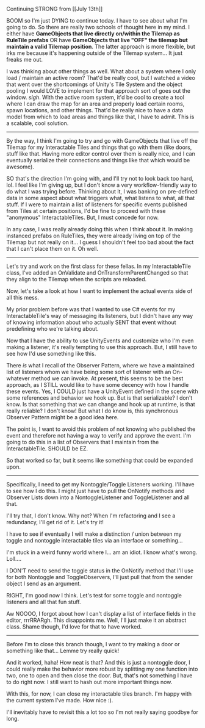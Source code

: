 Continuing STRONG from [[July 13th]]

BOOM so I'm just DYING to continue today. I have to see about what I'm going to do.
So there are really two schools of thought here in my mind. I either have **GameObjects that live directly on/within the Tilemap as RuleTile prefabs** OR have **GameObjects that live "OFF" the tilemap but maintain a valid Tilemap position**. The latter approach is more flexible, but irks me because it's happening outside of the Tilemap system... It just freaks me out.

I was thinking about other things as well. What about a system where I only load / maintain an active room? That'd be really cool, but I watched a video that went over the shortcomings of Unity's Tile System and the object pooling I would LOVE to implement for that approach sort of goes out the window. *sigh*.
With the active room system, it'd be cool to create a tool where I can draw the map for an area and properly load certain rooms, spawn locations, and other things. That'd be really nice to have a data model from which to load areas and things like that, I have to admit. This is a scalable, cool solution.

---

By the way, I think I'm going to try and go with GameObjects that live off the Tilemap for my Interactable Tiles and things that go with them (like doors, stuff like that. Having more editor control over them is really nice, and I can eventually serialize their connections and things like that which would be awesome).

SO that's the direction I'm going with, and I'll try not to look back too hard, lol. I feel like I'm giving up, but I don't know a very workflow-friendly way to do what I was trying before.
	Thinking about it, I was banking on pre-defined data in some aspect about what triggers what, what listens to what, all that stuff. If I were to maintain a list of listeners for specific events published from Tiles at certain positions, I'd be fine to proceed with these "anonymous" InteractableTiles. But, I must concede for now.

In any case, I was really already doing this when I think about it. In making instanced prefabs on RuleTiles, they were already living on top of the Tilemap but not really on it... I guess I shouldn't feel too bad about the fact that I can't place them on it. Oh well.

---

Let's try and work on the first class for these fellas. In my InteractableTile class, I've added an OnValidate and OnTransformParentChanged so that they align to the Tilemap when the scripts are reloaded.

Now, let's take a look at how I want to implement the actual events side of all this mess.

My prior problem before was that I wanted to use C# events for my InteractableTile's way of messaging its listeners, but I didn't have any way of knowing information about who actually SENT that event without predefining who we're talking about.

Now that I have the ability to use UnityEvents and customize who I'm even making a listener, it's really tempting to use this approach. But, I still have to see how I'd use something like this.

There *is* what I recall of the Observer Pattern, where we have a maintained list of listeners whom we have being some sort of listener with an On-whatever method we can invoke.
At present, this seems to be the best approach, as I STILL would like to have some decency with how I handle these events. Yes, I COULD just have a UnityEvent defined in the scene with some references and behavior we hook up. But is that serializable? I don't know. Is that something that we can change and hook up at runtime, is that really reliable? I don't know! But what I do know is, this synchronous Observer Pattern might be a good idea here.

The point is, I want to avoid this problem of not knowing who published the event and therefore not having a way to verify and approve the event. I'm going to do this in a list of Observers that I maintain from the InteractableTile. SHOULD be EZ.

So that worked so far, but it seems like something that could be expanded upon.

---

Specifically, I need to get my Nontoggle/Toggle Listeners working. I'll have to see how I do this. I might just have to pull the OnNotify methods and Observer Lists down into a NontoggleListener and ToggleListener and all that.

I'll try that, I don't know. Why not? When I'm refactoring and I see a redundancy, I'll get rid of it. Let's try it!

I have to see if eventually I will make a distinction / union between my toggle and nontoggle interactable tiles via an interface or something...

I'm stuck in a weird funny world where I... am an idiot. I know what's wrong. Loll....

I DON'T need to send the toggle status in the OnNotify method that I'll use for both Nontoggle and ToggleObservers, I'll just pull that from the sender object I send as an argument.

RIGHT, I'm good now I think. Let's test for some toggle and nontoggle listeners and all that fun stuff.

Aw NOOOO, I forgot about how I can't display a list of interface fields in the  editor, rrrRRARgh. This disappoints me. Well, I'll just make it an abstract class. Shame though, I'd love for that to have worked.

---

Before I'm to close this branch though, I want to try making a door or something like that... Lemme try really quick!

And it worked, haha! How neat is that? And this is just a nontoggle door, I could really make the behavior more robust by splitting my one function into two, one to open and then close the door. But, that's not something I have to do right now. I still want to hash out more important things now.

With this, for now, I can close my interactable tiles branch. I'm happy with the current system I've made. How nice :).

I'll inevitably have to revisit this a lot too so I'm not really saying goodbye for long.